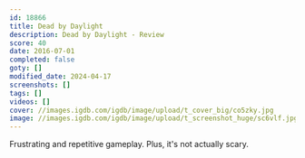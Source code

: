 ```yaml
---
id: 18866
title: Dead by Daylight
description: Dead by Daylight - Review
score: 40
date: 2016-07-01
completed: false
goty: []
modified_date: 2024-04-17
screenshots: []
tags: []
videos: []
cover: //images.igdb.com/igdb/image/upload/t_cover_big/co5zky.jpg
image: //images.igdb.com/igdb/image/upload/t_screenshot_huge/sc6vlf.jpg
---
```

Frustrating and repetitive gameplay. Plus, it's not actually scary.